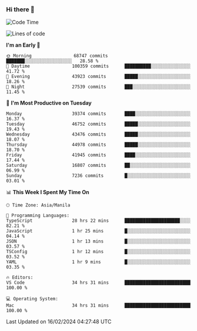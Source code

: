 ### Hi there 👋

<!--START_SECTION:waka-->
![Code Time](http://img.shields.io/badge/Code%20Time-4%2C893%20hrs%2014%20mins-blue)

![Lines of code](https://img.shields.io/badge/From%20Hello%20World%20I%27ve%20Written-108.8%20million%20lines%20of%20code-blue)

**I'm an Early 🐤** 

```text
🌞 Morning                68747 commits       ███████░░░░░░░░░░░░░░░░░░   28.58 % 
🌆 Daytime                100359 commits      ██████████░░░░░░░░░░░░░░░   41.72 % 
🌃 Evening                43923 commits       █████░░░░░░░░░░░░░░░░░░░░   18.26 % 
🌙 Night                  27539 commits       ███░░░░░░░░░░░░░░░░░░░░░░   11.45 % 
```
📅 **I'm Most Productive on Tuesday** 

```text
Monday                   39374 commits       ████░░░░░░░░░░░░░░░░░░░░░   16.37 % 
Tuesday                  46752 commits       █████░░░░░░░░░░░░░░░░░░░░   19.43 % 
Wednesday                43476 commits       █████░░░░░░░░░░░░░░░░░░░░   18.07 % 
Thursday                 44978 commits       █████░░░░░░░░░░░░░░░░░░░░   18.70 % 
Friday                   41945 commits       ████░░░░░░░░░░░░░░░░░░░░░   17.44 % 
Saturday                 16807 commits       ██░░░░░░░░░░░░░░░░░░░░░░░   06.99 % 
Sunday                   7236 commits        █░░░░░░░░░░░░░░░░░░░░░░░░   03.01 % 
```


📊 **This Week I Spent My Time On** 

```text
🕑︎ Time Zone: Asia/Manila

💬 Programming Languages: 
TypeScript               28 hrs 22 mins      █████████████████████░░░░   82.21 % 
JavaScript               1 hr 25 mins        █░░░░░░░░░░░░░░░░░░░░░░░░   04.14 % 
JSON                     1 hr 13 mins        █░░░░░░░░░░░░░░░░░░░░░░░░   03.57 % 
TSConfig                 1 hr 12 mins        █░░░░░░░░░░░░░░░░░░░░░░░░   03.52 % 
YAML                     1 hr 9 mins         █░░░░░░░░░░░░░░░░░░░░░░░░   03.35 % 

🔥 Editors: 
VS Code                  34 hrs 31 mins      █████████████████████████   100.00 % 

💻 Operating System: 
Mac                      34 hrs 31 mins      █████████████████████████   100.00 % 
```


 Last Updated on 16/02/2024 04:27:48 UTC
<!--END_SECTION:waka-->


<!--
**rad182/rad182** is a ✨ _special_ ✨ repository because its `README.md` (this file) appears on your GitHub profile.

Here are some ideas to get you started:

- 🔭 I’m currently working on ...
- 🌱 I’m currently learning ...
- 👯 I’m looking to collaborate on ...
- 🤔 I’m looking for help with ...
- 💬 Ask me about ...
- 📫 How to reach me: ...
- 😄 Pronouns: ...
- ⚡ Fun fact: ...
-->
